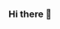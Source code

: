 ### Hi there 👋

<!--
**Trossty/Trossty** is a ✨ _special_ ✨ repository because its `README.md` (this file) appears on your GitHub profile.

- :bomb: boom
  
- 📫 How to reach me: egementopcu0@gmail.com
-->
